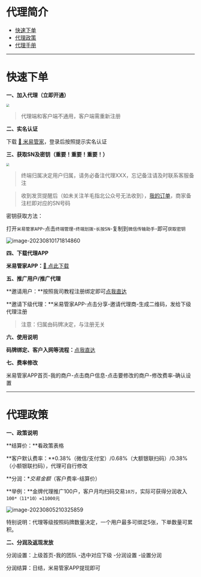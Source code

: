 # 代理简介

- [快速下单](#快速下单)
- [代理政策](#代理政策)
- [代理手册](#代理手册)

---

# 快速下单

**一、加入代理（立即开通）**

[<img src="../media/apply.png" style="zoom:50%;" />](https://yunyetong.ningboruiyang.com/h5/#/register?code=09PAHF)

> 代理端和客户端不通用，客户端需重新注册

**二、实名认证**

下载 [:link: 米易管家](https://yunyetong.ningboruiyang.com/h5/#/success)，登录后按照提示实名认证

**三、获取SN及密钥（重要！重要！重要！）**

[<img src="../media/order.png" style="zoom:50%;" />](http://kmshop.zjkmkj.com/pages/goods_details/index?id=52)

> 终端归属决定用户归属，请务必备注代理XXX，忘记备注请及时联系客服备注

> 收到发货提醒后（如未关注羊毛指北公众号无法收到），[我的订单](http://kmshop.zjkmkj.com/pages/users/order_list/index)，商家备注栏即对应的SN号码

密钥获取方法：

打开`米易管家APP`-点击`终端管理`-`终端划拨`-`长按SN`-复制到`微信传输助手`-即可`获取密钥`

![image-20230810171814860](https://wiki.zjkmkj.com/media/202308101718369.png)

**四、下载代理APP**

**米易管家APP：**[:link: 点此下载](https://mng.ningboruiyang.com/h5-app-download/mygj/download)

**五、推广用户/推广代理**

**邀请用户：**按照我司教程注册绑定即可[点我直达](tool/mys.md)

**邀请下级代理：**米易管家APP-点击分享-邀请代理商-生成二维码，发给下级代理注册

> 注意：归属由码牌决定，与注册无关

**六、使用说明**

**码牌绑定、客户入网等流程：**[点我直达](tool/mys.md)

**七、费率修改**

米易管家APP首页-我的商户-点击商户信息-点击要修改的商户-修改费率-确认设置

------

# 代理政策

**一、政策说明**

**结算价：**看政策表格

**客户默认费率：**0.38%（微信/支付宝）/0.68%（大额银联扫码）/0.38%（小额银联扫码），代理可自行修改

**分润：**交易金额*（客户费率-结算价）

**举例：**金牌代理推广100户，客户月均扫码交易`10万`，实际可获得分润收入`100*（11*10）=11000元`

![image-20230805210325859](https://wiki.zjkmkj.com/media/202308052103953.png)

特别说明：代理等级按照码牌数量决定，一个用户最多可绑定5张，下单数量可累积。

**二、分润及返现发放**

分润设置：上级首页-我的团队  -选中对应下级 -分润设置 -设置分润

分润结算：日结，米易管家APP提现即可

